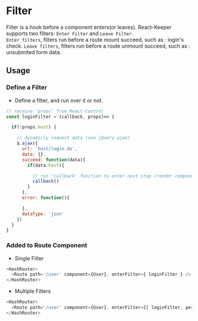 # Filter

Filter is a hook before a component enters(or leaves). React-Keeper supports two filters: `Enter Filter` and `Leave Filter`.  
`Enter filters`, filters run before a route mount succeed, such as : login's check.
`Leave filters`, filters run before a route unmount succeed, such as : unsubmited form data.

## Usage
### Define a Filter
* Define a fllter, and run over it or not.
```javascript
// receive 'props' from React-Control
const loginFilter = (callback, props)=> {

  if(!props.host) {

    // dynamicly request data (use jQuery ajax)
    $.ajax({
      url: 'host/login.do',
      data: {},
      succeed: function(data){
        if(data.host){

          // run 'callback' function to enter next step (render component or next filter)
          callback()            
        }
      },
      error: function(){

      },
      dataType: 'json'
    })
  }
}
```
### Added to Route Component
* Single Filter
```javascript
<HashRouter>
  <Route path='/user' component={User}, enterFilter={ loginFilter } />
</HashRouter>
```
* Multiple Filters
```javascript
<HashRouter>
  <Route path='/user' component={User}, enterFilter={[ loginFilter, permitFilter1, permitFilter2 ] } />
</HashRouter>
```
